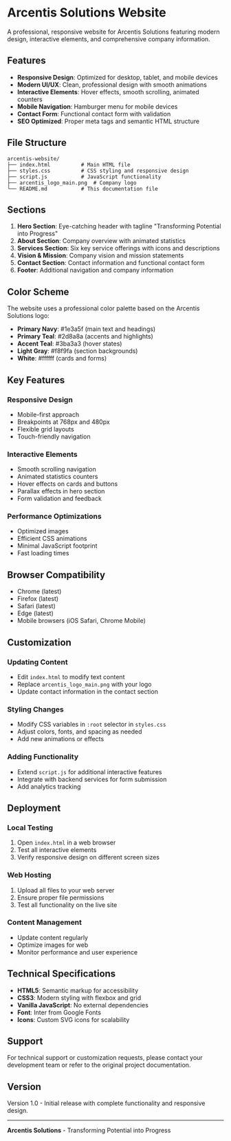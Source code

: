 # Arcentis Solutions Website

A professional, responsive website for Arcentis Solutions featuring modern design, interactive elements, and comprehensive company information.

## Features

- **Responsive Design**: Optimized for desktop, tablet, and mobile devices
- **Modern UI/UX**: Clean, professional design with smooth animations
- **Interactive Elements**: Hover effects, smooth scrolling, animated counters
- **Mobile Navigation**: Hamburger menu for mobile devices
- **Contact Form**: Functional contact form with validation
- **SEO Optimized**: Proper meta tags and semantic HTML structure

## File Structure

```
arcentis-website/
├── index.html          # Main HTML file
├── styles.css          # CSS styling and responsive design
├── script.js           # JavaScript functionality
├── arcentis_logo_main.png  # Company logo
└── README.md           # This documentation file
```

## Sections

1. **Hero Section**: Eye-catching header with tagline "Transforming Potential into Progress"
2. **About Section**: Company overview with animated statistics
3. **Services Section**: Six key service offerings with icons and descriptions
4. **Vision & Mission**: Company vision and mission statements
5. **Contact Section**: Contact information and functional contact form
6. **Footer**: Additional navigation and company information

## Color Scheme

The website uses a professional color palette based on the Arcentis Solutions logo:

- **Primary Navy**: #1e3a5f (main text and headings)
- **Primary Teal**: #2d8a8a (accents and highlights)
- **Accent Teal**: #3ba3a3 (hover states)
- **Light Gray**: #f8f9fa (section backgrounds)
- **White**: #ffffff (cards and forms)

## Key Features

### Responsive Design
- Mobile-first approach
- Breakpoints at 768px and 480px
- Flexible grid layouts
- Touch-friendly navigation

### Interactive Elements
- Smooth scrolling navigation
- Animated statistics counters
- Hover effects on cards and buttons
- Parallax effects in hero section
- Form validation and feedback

### Performance Optimizations
- Optimized images
- Efficient CSS animations
- Minimal JavaScript footprint
- Fast loading times

## Browser Compatibility

- Chrome (latest)
- Firefox (latest)
- Safari (latest)
- Edge (latest)
- Mobile browsers (iOS Safari, Chrome Mobile)

## Customization

### Updating Content
- Edit `index.html` to modify text content
- Replace `arcentis_logo_main.png` with your logo
- Update contact information in the contact section

### Styling Changes
- Modify CSS variables in `:root` selector in `styles.css`
- Adjust colors, fonts, and spacing as needed
- Add new animations or effects

### Adding Functionality
- Extend `script.js` for additional interactive features
- Integrate with backend services for form submission
- Add analytics tracking

## Deployment

### Local Testing
1. Open `index.html` in a web browser
2. Test all interactive elements
3. Verify responsive design on different screen sizes

### Web Hosting
1. Upload all files to your web server
2. Ensure proper file permissions
3. Test all functionality on the live site

### Content Management
- Update content regularly
- Optimize images for web
- Monitor performance and user experience

## Technical Specifications

- **HTML5**: Semantic markup for accessibility
- **CSS3**: Modern styling with flexbox and grid
- **Vanilla JavaScript**: No external dependencies
- **Font**: Inter from Google Fonts
- **Icons**: Custom SVG icons for scalability

## Support

For technical support or customization requests, please contact your development team or refer to the original project documentation.

## Version

Version 1.0 - Initial release with complete functionality and responsive design.

---

**Arcentis Solutions** - Transforming Potential into Progress

